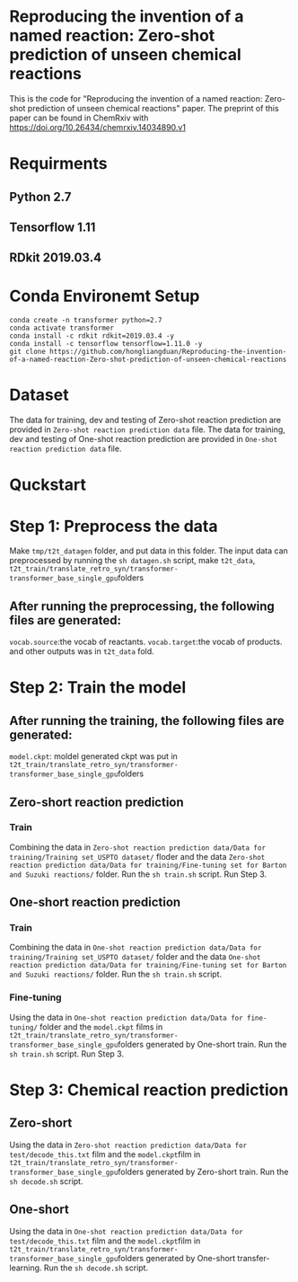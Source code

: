 # Reproducing the invention of a named reaction: Zero-shot prediction of unseen chemical reactions
This is the code for "Reproducing the invention of a named reaction: Zero-shot prediction of unseen chemical reactions" paper.  The preprint of this paper can be found in ChemRxiv with https://doi.org/10.26434/chemrxiv.14034890.v1

# Requirments
## Python 2.7
## Tensorflow 1.11
## RDkit 2019.03.4

# Conda Environemt Setup
```
conda create -n transformer python=2.7
conda activate transformer
conda install -c rdkit rdkit=2019.03.4 -y
conda install -c tensorflow tensorflow=1.11.0 -y
git clone https://github.com/hongliangduan/Reproducing-the-invention-of-a-named-reaction-Zero-shot-prediction-of-unseen-chemical-reactions
```

# Dataset
The data for training, dev and testing of Zero-shot reaction prediction are provided in ```Zero-shot reaction prediction data``` file. 
The data for training, dev and testing of One-shot reaction prediction are provided in ```One-shot reaction prediction data``` file.

# Quckstart
# Step 1: Preprocess the data
Make ```tmp/t2t_datagen``` folder, and put data in this folder.
The input data can preprocessed by running the ``` sh datagen.sh ``` script, make ```t2t_data```, ```t2t_train/translate_retro_syn/transformer-transformer_base_single_gpu```folders
## After running the preprocessing, the following files are generated:
```vocab.source```:the vocab of reactants.
```vocab.target```:the vocab of products.
and other outputs was in ```t2t_data``` fold.

# Step 2: Train the model
## After running the training, the following files are generated:
```model.ckpt```: moldel generated ckpt was put in ```t2t_train/translate_retro_syn/transformer-transformer_base_single_gpu```folders 
## Zero-short reaction prediction
### Train
Combining the data in ```Zero-shot reaction prediction data/Data for training/Training set_USPTO dataset/``` floder and the data ```Zero-shot reaction prediction data/Data for training/Fine-tuning set for Barton and Suzuki reactions/``` folder.
Run the ```sh train.sh``` script.
Run Step 3.
## One-short reaction prediction
### Train
Combining the data in ```One-shot reaction prediction data/Data for training/Training set_USPTO dataset/``` folder and the data ```One-shot reaction prediction data/Data for training/Fine-tuning set for Barton and Suzuki reactions/``` folder.
Run the ```sh train.sh``` script.
### Fine-tuning
Using the data in ```One-shot reaction prediction data/Data for fine-tuning/``` folder and the ```model.ckpt``` films in ```t2t_train/translate_retro_syn/transformer-transformer_base_single_gpu```folders generated by One-short train.
Run the ```sh train.sh``` script.
Run Step 3.


# Step 3: Chemical reaction prediction
## Zero-short 
Using the data in ```Zero-shot reaction prediction data/Data for test/decode_this.txt``` film and the ```model.ckpt```film in  ```t2t_train/translate_retro_syn/transformer-transformer_base_single_gpu```folders generated by Zero-short train.
Run the ```sh decode.sh``` script.

## One-short
Using the data in ```One-shot reaction prediction data/Data for test/decode_this.txt``` film and the ```model.ckpt```film in  ```t2t_train/translate_retro_syn/transformer-transformer_base_single_gpu```folders generated by One-short transfer-learning.
Run the ```sh decode.sh``` script.
